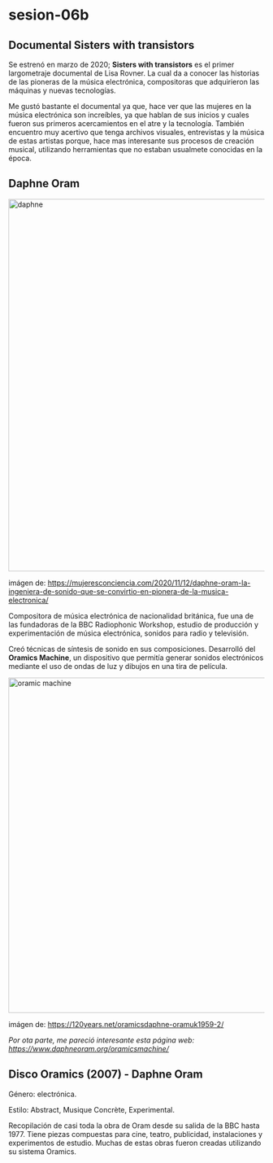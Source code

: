 # sesion-06b

## Documental Sisters with transistors 

Se estrenó en marzo de 2020; **Sisters with transistors** es el primer largometraje documental de Lisa Rovner.
La cual da a conocer las historias de las pioneras de la música electrónica, compositoras que adquirieron las máquinas y nuevas tecnologías.

Me gustó bastante el documental ya que, hace ver que las mujeres en la música electrónica son increíbles, ya que hablan de sus inicios y cuales fueron sus primeros acercamientos en el atre y la tecnología. También encuentro muy acertivo que tenga archivos visuales, entrevistas y la música de estas artistas porque, hace mas interesante sus procesos de creación musical, utilizando herramientas que no estaban usualmete conocidas en la época.

## Daphne Oram

<img width="732" alt="daphne" src="https://github.com/user-attachments/assets/a446f93e-499d-469f-ac6c-5dca07d5ab2c" />

imágen de: <https://mujeresconciencia.com/2020/11/12/daphne-oram-la-ingeniera-de-sonido-que-se-convirtio-en-pionera-de-la-musica-electronica/>

Compositora de música electrónica de nacionalidad británica, fue una de las fundadoras de la BBC Radiophonic Workshop, estudio de producción y experimentación de música electrónica, sonidos para radio y televisión.

Creó técnicas de síntesis de sonido en sus composiciones. Desarrolló del **Oramics Machine**, un dispositivo que permitía generar sonidos electrónicos mediante el uso de ondas de luz y dibujos en una tira de película. 

<img width="659" alt="oramic machine" src="https://github.com/user-attachments/assets/420f011a-a73b-48c4-9ec8-9f189610b435" />

imágen de: <https://120years.net/oramicsdaphne-oramuk1959-2/>

_Por ota parte, me pareció interesante esta página web: <https://www.daphneoram.org/oramicsmachine/>_

## Disco Oramics (2007) - Daphne Oram

Género: electrónica.

Estilo: Abstract, Musique Concrète, Experimental.

Recopilación de casi toda la obra de Oram desde su salida de la BBC hasta 1977. Tiene piezas compuestas para cine, teatro, publicidad, instalaciones y experimentos de estudio. Muchas de estas obras fueron creadas utilizando su sistema Oramics.
